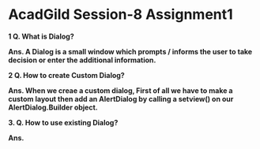 # AcadGild Session-8 Assignment1

<b> 1 Q. What is Dialog?

Ans. A Dialog is a small window which prompts / informs the user to take decision or enter the additional information.

<b> 2 Q. How to create Custom Dialog?

Ans. When we creae a custom dialog, First of all we have to make a custom layout then add an AlertDialog by calling a setview() on our AlertDialog.Builder object.


<b> 3. Q. How to use existing Dialog?

Ans. 


